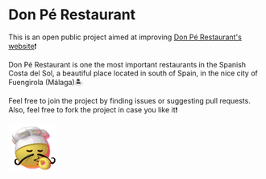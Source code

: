 # Don Pé Restaurant

This is an open public project aimed at improving [Don Pé Restaurant's website](https://www.restaurantedonpe.com)❗

Don Pé Restaurant is one the most important restaurants in the Spanish Costa del Sol, a beautiful place located in south of Spain, in the nice city of Fuengirola (Málaga)🏝️

Feel free to join the project by finding issues or suggesting pull requests. Also, feel free to fork the project in case you like it❗

<img src="https://raw.githubusercontent.com/alanny-design/donperestaurant/master/src/giphy-chefs-kiss.gif"/>
